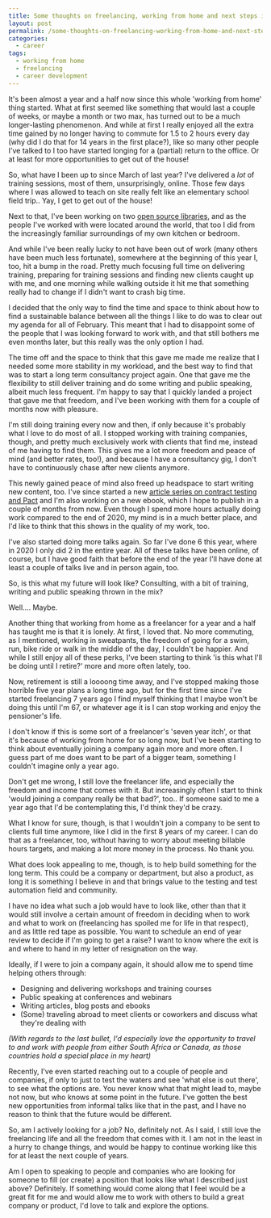 ```yaml
---
title: Some thoughts on freelancing, working from home and next steps in my career
layout: post
permalink: /some-thoughts-on-freelancing-working-from-home-and-next-steps-in-my-career/
categories:
  - career
tags:
  - working from home
  - freelancing
  - career development
---
```

It's been almost a year and a half now since this whole 'working from home' thing started. What at first seemed like something that would last a couple of weeks, or maybe a month or two max, has turned out to be a much longer-lasting phenomenon. And while at first I really enjoyed all the extra time gained by no longer having to commute for 1.5 to 2 hours every day (why did I do that for 14 years in the first place?), like so many other people I've talked to I too have started longing for a (partial) return to the office. Or at least for more opportunities to get out of the house!

So, what have I been up to since March of last year? I've delivered a _lot_ of training sessions, most of them, unsurprisingly, online. Those few days where I was allowed to teach on site really felt like an elementary school field trip.. Yay, I get to get out of the house!

Next to that, I've been working on two [open source libraries](/on-my-first-software-development-project/), and as the people I've worked with were located around the world, that too I did from the increasingly familiar surroundings of my own kitchen or bedroom.

And while I've been really lucky to not have been out of work (many others have been much less fortunate), somewhere at the beginning of this year I, too, hit a bump in the road. Pretty much focusing full time on delivering training, preparing for training sessions and finding new clients caught up with me, and one morning while walking outside it hit me that something really had to change if I didn't want to crash big time.

I decided that the only way to find the time and space to think about how to find a sustainable balance between all the things I like to do was to clear out my agenda for all of February. This meant that I had to disappoint some of the people that I was looking forward to work with, and that still bothers me even months later, but this really was the only option I had.

The time off and the space to think that this gave me made me realize that I needed some more stability in my workload, and the best way to find that was to start a long term consultancy project again. One that gave me the flexibility to still deliver training and do some writing and public speaking, albeit much less frequent. I'm happy to say that I quickly landed a project that gave me that freedom, and I've been working with them for a couple of months now with pleasure.

I'm still doing training every now and then, if only because it's probably what I love to do most of all. I stopped working with training companies, though, and pretty much exclusively work with clients that find me, instead of me having to find them. This gives me a lot more freedom and peace of mind (and better rates, too!), and because I have a consultancy gig, I don't have to continuously chase after new clients anymore.

This newly gained peace of mind also freed up headspace to start writing new content, too. I've since started a new [article series on contract testing and Pact](/an-introduction-to-contract-testing-part-1-meet-the-players/) and I'm also working on a new ebook, which I hope to publish in a couple of months from now. Even though I spend more hours actually doing work compared to the end of 2020, my mind is in a much better place, and I'd like to think that this shows in the quality of my work, too.

I've also started doing more talks again. So far I've done 6 this year, where in 2020 I only did 2 in the entire year. All of these talks have been online, of course, but I have good faith that before the end of the year I'll have done at least a couple of talks live and in person again, too.

So, is this what my future will look like? Consulting, with a bit of training, writing and public speaking thrown in the mix?

Well.... Maybe.

Another thing that working from home as a freelancer for a year and a half has taught me is that it is lonely. At first, I loved that. No more commuting, as I mentioned, working in sweatpants, the freedom of going for a swim, run, bike ride or walk in the middle of the day, I couldn't be happier. And while I still enjoy all of these perks, I've been starting to think 'is this what I'll be doing until I retire?' more and more often lately, too.

Now, retirement is still a loooong time away, and I've stopped making those horrible five year plans a long time ago, but for the first time since I've started freelancing 7 years ago I find myself thinking that I maybe won't be doing this until I'm 67, or whatever age it is I can stop working and enjoy the pensioner's life.

I don't know if this is some sort of a freelancer's 'seven year itch', or that it's because of working from home for so long now, but I've been starting to think about eventually joining a company again more and more often. I guess part of me does want to be part of a bigger team, something I couldn't imagine only a year ago.

Don't get me wrong, I still love the freelancer life, and especially the freedom and income that comes with it. But increasingly often I start to think 'would joining a company really be that bad?', too.. If someone said to me a year ago that I'd be contemplating this, I'd think they'd be crazy.

What I know for sure, though, is that I wouldn't join a company to be sent to clients full time anymore, like I did in the first 8 years of my career. I can do that as a freelancer, too, without having to worry about meeting billable hours targets, and making a lot more money in the process. No thank you.

What does look appealing to me, though, is to help build something for the long term. This could be a company or department, but also a product, as long it is something I believe in and that brings value to the testing and test automation field and community.

I have no idea what such a job would have to look like, other than that it would still involve a certain amount of freedom in deciding when to work and what to work on (freelancing has spoiled me for life in that respect), and as little red tape as possible. You want to schedule an end of year review to decide if I'm going to get a raise? I want to know where the exit is and where to hand in my letter of resignation on the way.

Ideally, if I were to join a company again, it should allow me to spend time helping others through:

* Designing and delivering workshops and training courses
* Public speaking at conferences and webinars
* Writing articles, blog posts and ebooks
* (Some) traveling abroad to meet clients or coworkers and discuss what they're dealing with

_(With regards to the last bullet, I'd especially love the opportunity to travel to and work with people from either South Africa or Canada, as those countries hold a special place in my heart)_

Recently, I've even started reaching out to a couple of people and companies, if only to just to test the waters and see 'what else is out there', to see what the options are. You never know what that might lead to, maybe not now, but who knows at some point in the future. I've gotten the best new opportunities from informal talks like that in the past, and I have no reason to think that the future would be different.

So, am I actively looking for a job? No, definitely not. As I said, I still love the freelancing life and all the freedom that comes with it. I am not in the least in a hurry to change things, and would be happy to continue working like this for at least the next couple of years.

Am I open to speaking to people and companies who are looking for someone to fill (or create) a position that looks like what I described just above? Definitely. If something would come along that I feel would be a great fit for me and would allow me to work with others to build a great company or product, I'd love to talk and explore the options.